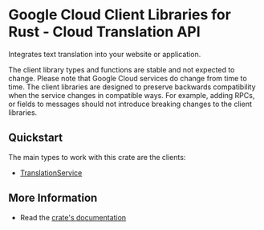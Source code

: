 # Google Cloud Client Libraries for Rust - Cloud Translation API

<!-- Code generated by sidekick. DO NOT EDIT. -->


Integrates text translation into your website or application.

The client library types and functions are stable and not expected to change.
Please note that Google Cloud services do change from time to time. The client
libraries are designed to preserve backwards compatibility when the service
changes in compatible ways. For example, adding RPCs, or fields to messages
should not introduce breaking changes to the client libraries.

## Quickstart

The main types to work with this crate are the clients:

- [TranslationService]

## More Information

- Read the [crate's documentation](https://docs.rs/google-cloud-translation-v3/latest/google-cloud-translation-v3)

[TranslationService]: https://docs.rs/google-cloud-translation-v3/latest/google_cloud_translation_v3/client/struct.TranslationService.html
